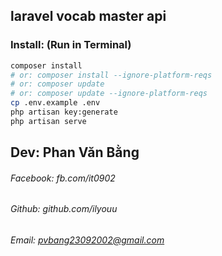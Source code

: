 ## laravel vocab master api

### Install: (Run in Terminal)
```bash
composer install 	
# or: composer install --ignore-platform-reqs
# or: composer update 
# or: composer update --ignore-platform-reqs 
cp .env.example .env
php artisan key:generate
php artisan serve
```

## Dev: Phan Văn Bằng
###### Facebook: fb.com/it0902
###### Github: github.com/ilyouu
###### Email: pvbang23092002@gmail.com

